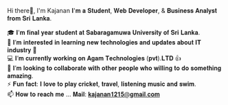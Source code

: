 Hi there👋, I'm Kajanan
𝐈'𝐦 𝐚 𝐒𝐭𝐮𝐝𝐞𝐧𝐭, 𝐖𝐞𝐛 𝐃𝐞𝐯𝐞𝐥𝐨𝐩𝐞𝐫, & 𝐁𝐮𝐬𝐢𝐧𝐞𝐬𝐬 𝐀𝐧𝐚𝐥𝐲𝐬𝐭 𝐟𝐫𝐨𝐦 𝐒𝐫𝐢 𝐋𝐚𝐧𝐤𝐚.

🎓 𝐈'𝐦 𝐟𝐢𝐧𝐚𝐥 𝐲𝐞𝐚𝐫 𝐬𝐭𝐮𝐝𝐞𝐧𝐭 𝐚𝐭 𝐒𝐚𝐛𝐚𝐫𝐚𝐠𝐚𝐦𝐮𝐰𝐚 𝐔𝐧𝐢𝐯𝐞𝐫𝐬𝐢𝐭𝐲 𝐨𝐟 𝐒𝐫𝐢 𝐋𝐚𝐧𝐤𝐚.<br>
📝 𝐈’𝐦 𝐢𝐧𝐭𝐞𝐫𝐞𝐬𝐭𝐞𝐝 𝐢𝐧 𝐥𝐞𝐚𝐫𝐧𝐢𝐧𝐠 𝐧𝐞𝐰 𝐭𝐞𝐜𝐡𝐧𝐨𝐥𝐨𝐠𝐢𝐞𝐬 𝐚𝐧𝐝 𝐮𝐩𝐝𝐚𝐭𝐞𝐬 𝐚𝐛𝐨𝐮𝐭 𝐈𝐓 𝐢𝐧𝐝𝐮𝐬𝐭𝐫𝐲 🎯<br>
💻 𝐈’𝐦 𝐜𝐮𝐫𝐫𝐞𝐧𝐭𝐥𝐲 𝐰𝐨𝐫𝐤𝐢𝐧𝐠 𝐨𝐧 𝐀𝐠𝐚𝐦 𝐓𝐞𝐜𝐡𝐧𝐨𝐥𝐨𝐠𝐢𝐞𝐬 (𝐩𝐯𝐭).𝐋𝐓𝐃 👍<br>
👯 𝐈’𝐦 𝐥𝐨𝐨𝐤𝐢𝐧𝐠 𝐭𝐨 𝐜𝐨𝐥𝐥𝐚𝐛𝐨𝐫𝐚𝐭𝐞 𝐰𝐢𝐭𝐡 𝐨𝐭𝐡𝐞𝐫 𝐩𝐞𝐨𝐩𝐥𝐞 𝐰𝐡𝐨 𝐰𝐢𝐥𝐥𝐢𝐧𝐠 𝐭𝐨 𝐝𝐨 𝐬𝐨𝐦𝐞𝐭𝐡𝐢𝐧𝐠 𝐚𝐦𝐚𝐳𝐢𝐧𝐠.<br>
⚡ 𝐅𝐮𝐧 𝐟𝐚𝐜𝐭: 𝐈 𝐥𝐨𝐯𝐞 𝐭𝐨 𝐩𝐥𝐚𝐲 𝐜𝐫𝐢𝐜𝐤𝐞𝐭, 𝐭𝐫𝐚𝐯𝐞𝐥, 𝐥𝐢𝐬𝐭𝐞𝐧𝐢𝐧𝐠 𝐦𝐮𝐬𝐢𝐜 𝐚𝐧𝐝 𝐬𝐰𝐢𝐦.<br> 
📫 𝐇𝐨𝐰 𝐭𝐨 𝐫𝐞𝐚𝐜𝐡 𝐦𝐞 ... 𝐌𝐚𝐢𝐥: 𝐤𝐚𝐣𝐚𝐧𝐚𝐧𝟏𝟐𝟏𝟓@𝐠𝐦𝐚𝐢𝐥.𝐜𝐨𝐦
